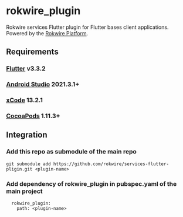# rokwire_plugin

Rokwire services Flutter plugin for Flutter bases client applications. Powered by the [Rokwire Platform](https://rokwire.org/).

## Requirements

### [Flutter](https://flutter.dev/docs/get-started/install) v3.3.2

### [Android Studio](https://developer.android.com/studio) 2021.3.1+

### [xCode](https://apps.apple.com/us/app/xcode/id497799835) 13.2.1

### [CocoaPods](https://guides.cocoapods.org/using/getting-started.html) 1.11.3+

## Integration

### Add this repo as submodule of the main repo
```
git submodule add https://github.com/rokwire/services-flutter-pligin.git <plugin-name>
```

### Add dependency of rokwire_plugin in pubspec.yaml of the main project
```
  rokwire_plugin:
    path: <plugin-name>
```

